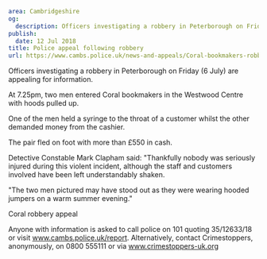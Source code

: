 ```yaml
area: Cambridgeshire
og:
  description: Officers investigating a robbery in Peterborough on Friday (6 July) are appealing for information.
publish:
  date: 12 Jul 2018
title: Police appeal following robbery
url: https://www.cambs.police.uk/news-and-appeals/Coral-bookmakers-robbery
```

Officers investigating a robbery in Peterborough on Friday (6 July) are appealing for information.

At 7.25pm, two men entered Coral bookmakers in the Westwood Centre with hoods pulled up.

One of the men held a syringe to the throat of a customer whilst the other demanded money from the cashier.

The pair fled on foot with more than £550 in cash.

Detective Constable Mark Clapham said: "Thankfully nobody was seriously injured during this violent incident, although the staff and customers involved have been left understandably shaken.

"The two men pictured may have stood out as they were wearing hooded jumpers on a warm summer evening."

Coral robbery appeal

Anyone with information is asked to call police on 101 quoting 35/12633/18 or visit www.cambs.police.uk/report. Alternatively, contact Crimestoppers, anonymously, on 0800 555111 or via www.crimestoppers-uk.org

